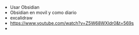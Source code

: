 - Usar Obsidian
- Obsidian en movil y como diario
- excalidraw
- https://www.youtube.com/watch?v=Z5W68WXldr0&t=569s
- 